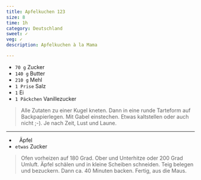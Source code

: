 ```yaml
---
title: Apfelkuchen 123
size: 8
time: 1h
category: Deutschland
sweet: ✓
veg: ✓
description: Apfelkuchen à la Mama

---
```


- `70 g` Zucker
- `140 g` Butter
- `210 g` Mehl
- `1 Prise` Salz
- `1` Ei
- `1 Päckchen` Vanillezucker

> Alle Zutaten zu einer Kugel kneten. Dann in eine runde Tarteform auf Backpapierlegen. Mit Gabel einstechen. Etwas kaltstellen oder auch nicht ;-). Je nach Zeit, Lust und Laune.

---

- ` ` Äpfel
- `etwas` Zucker


> Ofen vorheizen auf 180 Grad. Ober und Unterhitze oder 200 Grad Umluft. Äpfel schälen und in kleine Scheiben schneiden. Teig belegen und bezuckern. Dann ca. 40 Minuten backen. Fertig, aus die Maus. 
